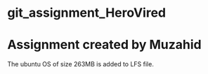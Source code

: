# git_assignment_HeroVired
# Assignment created by Muzahid
The ubuntu OS of size 263MB is added to LFS file.
